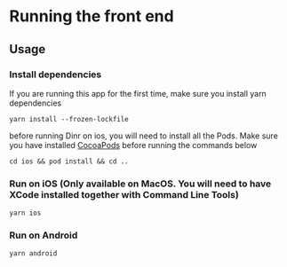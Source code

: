 # Running the front end

## Usage

### Install dependencies

If you are running this app for the first time, make sure you install yarn dependencies

```
yarn install --frozen-lockfile
```

before running Dinr on ios, you will need to install all the Pods. Make sure you have installed [CocoaPods](https://cocoapods.org/#install) before running the commands below

```
cd ios && pod install && cd ..
```

### Run on iOS (Only available on MacOS. You will need to have XCode installed together with Command Line Tools)

```
yarn ios
```

### Run on Android

```
yarn android
```
